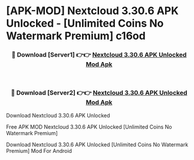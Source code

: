 # [APK-MOD] Nextcloud 3.30.6 APK Unlocked - [Unlimited Coins No Watermark Premium] c16od



<div align="center">
<h3>🔴 Download [Server1] 👉👉 <a href="https://momento.my/?title=Nextcloud_3.30.6_APK_Unlocked">Nextcloud 3.30.6 APK Unlocked Mod Apk</a></h3><br>

<h3>🔴 Download [Server2] 👉👉 <a href="https://momento.my/?title=Nextcloud_3.30.6_APK_Unlocked">Nextcloud 3.30.6 APK Unlocked Mod Apk</a></h3>
</div>



Download Nextcloud 3.30.6 APK Unlocked 

Free APK MOD Nextcloud 3.30.6 APK Unlocked [Unlimited Coins No Watermark Premium]

Download Nextcloud 3.30.6 APK Unlocked [Unlimited Coins No Watermark Premium] Mod For Android

